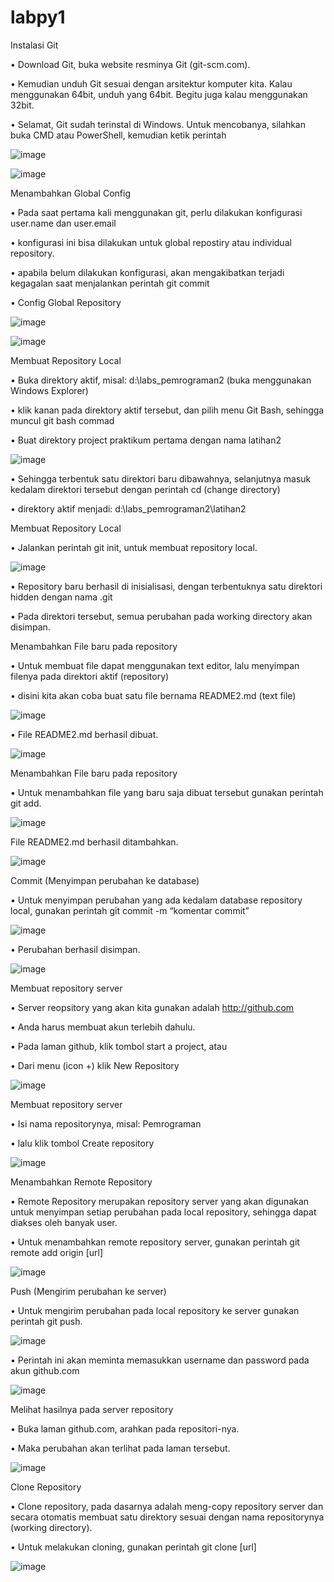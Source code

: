 # labpy1

Instalasi Git

•	Download Git, buka website resminya Git (git-scm.com).

•	Kemudian unduh Git sesuai dengan arsitektur komputer kita. Kalau menggunakan 64bit, unduh yang 64bit. Begitu juga kalau menggunakan 32bit.

•	Selamat, Git sudah terinstal di Windows. Untuk mencobanya, silahkan buka CMD atau PowerShell, kemudian ketik perintah 

![image](https://user-images.githubusercontent.com/56479448/72219140-4d25f380-3575-11ea-9ed9-06d301876c9c.png)

![image](https://user-images.githubusercontent.com/56479448/72219147-6169f080-3575-11ea-8bcd-ad037794147d.png)

Menambahkan Global Config

•	Pada saat pertama kali menggunakan git, perlu dilakukan konfigurasi user.name dan user.email

•	konfigurasi ini bisa dilakukan untuk global repostiry atau individual repository.

•	apabila belum dilakukan konfigurasi, akan mengakibatkan terjadi kegagalan saat menjalankan perintah git commit

•	Config Global Repository

![image](https://user-images.githubusercontent.com/56479448/72219151-78104780-3575-11ea-9969-3febf9819850.png)

![image](https://user-images.githubusercontent.com/56479448/72219156-7cd4fb80-3575-11ea-8957-7a4a4735dba8.png)

Membuat Repository Local

•	Buka direktory aktif, misal: d:\labs_pemrograman2 (buka menggunakan Windows Explorer)

•	klik kanan pada direktory aktif tersebut, dan pilih menu Git Bash, sehingga muncul git bash commad

•	Buat direktory project praktikum pertama dengan nama latihan2

![image](https://user-images.githubusercontent.com/56479448/72219171-a5f58c00-3575-11ea-8212-50f1a7522c43.png)

•	Sehingga terbentuk satu direktori baru dibawahnya, selanjutnya masuk kedalam direktori tersebut dengan perintah cd (change directory)

•	direktory aktif menjadi: d:\labs_pemrograman2\latihan2

Membuat Repository Local

•	Jalankan perintah git init, untuk membuat repository local.

![image](https://user-images.githubusercontent.com/56479448/72219178-b73e9880-3575-11ea-8dd3-f8644fc9fe1f.png)

•	Repository baru berhasil di inisialisasi, dengan terbentuknya satu direktori hidden dengan nama .git

•	Pada direktori tersebut, semua perubahan pada working directory akan disimpan.

Menambahkan File baru pada repository

•	Untuk membuat file dapat menggunakan text editor, lalu menyimpan filenya pada direktori aktif (repository)

•	disini kita akan coba buat satu file bernama README2.md (text file)

![image](https://user-images.githubusercontent.com/56479448/72219186-cb829580-3575-11ea-8ef0-4ecac46d5ba9.png)

•	File README2.md berhasil dibuat.

![image](https://user-images.githubusercontent.com/56479448/72219191-dccba200-3575-11ea-8af1-06eb7e6b5c77.png)

Menambahkan File baru pada repository

•	Untuk menambahkan file yang baru saja dibuat tersebut gunakan perintah git add.

![image](https://user-images.githubusercontent.com/56479448/72219197-ee14ae80-3575-11ea-9f54-64e0d09175e0.png)

File README2.md berhasil ditambahkan.

![image](https://user-images.githubusercontent.com/56479448/72219201-0389d880-3576-11ea-9d77-579757d7505e.png)

Commit (Menyimpan perubahan ke database)

•	Untuk menyimpan perubahan yang ada kedalam database repository local, gunakan perintah git commit -m “komentar commit”

![image](https://user-images.githubusercontent.com/56479448/72219213-274d1e80-3576-11ea-8035-2400de919926.png)

•	Perubahan berhasil disimpan.

![image](https://user-images.githubusercontent.com/56479448/72219224-4350c000-3576-11ea-86ab-53c0af787ef1.png)

Membuat repository server

•	Server reopsitory yang akan kita gunakan adalah http://github.com

•	Anda harus membuat akun terlebih dahulu. 

•	Pada laman github, klik tombol start a project, atau

•	Dari menu (icon +) klik New Repository

![image](https://user-images.githubusercontent.com/56479448/72219232-5794bd00-3576-11ea-83e3-1b57b79c19b7.png)

Membuat repository server

•	Isi nama repositorynya, misal: Pemrograman

•	lalu klik tombol Create repository

![image](https://user-images.githubusercontent.com/56479448/72219242-7004d780-3576-11ea-9e8c-0e2c107ac0b9.png)

Menambahkan Remote Repository

•	Remote Repository merupakan repository server yang akan digunakan untuk menyimpan setiap perubahan pada local repository, sehingga dapat diakses oleh banyak user.

•	Untuk menambahkan remote repository server, gunakan perintah git remote add origin [url]

![image](https://user-images.githubusercontent.com/56479448/72219246-83b03e00-3576-11ea-82e4-d9e31ff91f95.png)

Push (Mengirim perubahan ke server)

•	Untuk mengirim perubahan pada local repository ke server gunakan perintah git push.

![image](https://user-images.githubusercontent.com/56479448/72219256-9c205880-3576-11ea-8b8f-a14ee0885639.png)

•	Perintah ini akan meminta memasukkan username dan password pada akun github.com

![image](https://user-images.githubusercontent.com/56479448/72219262-ae01fb80-3576-11ea-8ad8-612c6b0d1c1b.png)

Melihat hasilnya pada server repository

•	Buka laman github.com, arahkan pada repositori-nya.

•	Maka perubahan akan terlihat pada laman tersebut.

![image](https://user-images.githubusercontent.com/56479448/72219269-c4a85280-3576-11ea-995b-91a083ccaa84.png)

Clone Repository

•	Clone repository, pada dasarnya adalah meng-copy repository server dan secara otomatis membuat satu direktory sesuai dengan 
nama repositorynya (working directory).

•	Untuk melakukan cloning, gunakan perintah git clone [url]

![image](https://user-images.githubusercontent.com/56479448/72219271-d1c54180-3576-11ea-9b12-79829b04c461.png)
